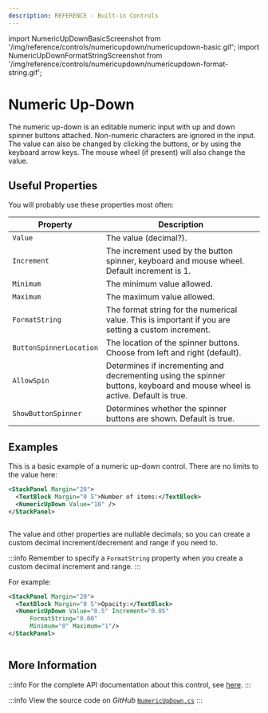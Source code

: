 ```yaml
---
description: REFERENCE - Built-in Controls
---
```


import NumericUpDownBasicScreenshot from '/img/reference/controls/numericupdown/numericupdown-basic.gif';
import NumericUpDownFormatStringScreenshot from '/img/reference/controls/numericupdown/numericupdown-format-string.gif';

# Numeric Up-Down

The numeric up-down is an editable numeric input with up and down spinner buttons attached. Non-numeric characters are ignored in the input. The value can also be changed by clicking the buttons, or by using the keyboard arrow keys. The mouse wheel (if present) will also change the value.

## Useful Properties

You will probably use these properties most often:

| Property                | Description                                                                                                                 |
| ----------------------- | --------------------------------------------------------------------------------------------------------------------------- |
| `Value`                 | The value (decimal?).                                                                                                         |
| `Increment`             | The increment used by the button spinner, keyboard and mouse wheel. Default increment is 1.                                 |
| `Minimum`               | The minimum value allowed.                                                                                                  |
| `Maximum`               | The maximum value allowed.                                                                                                  |
| `FormatString`          | The format string for the numerical value. This is important if you are setting a custom increment.                         |
| `ButtonSpinnerLocation` | The location of the spinner buttons. Choose from left and right (default).                                                  |
| `AllowSpin`             | Determines if incrementing and decrementing using the spinner buttons, keyboard and mouse wheel is active. Default is true. |
| `ShowButtonSpinner`     | Determines whether the spinner buttons are shown. Default is true.                                                          |

## Examples

This is a basic example of a numeric up-down control. There are no limits to the value here:

```xml
<StackPanel Margin="20">
  <TextBlock Margin="0 5">Number of items:</TextBlock>
  <NumericUpDown Value="10" />
</StackPanel>
```

<img src={NumericUpDownBasicScreenshot} alt="" />

The value and other properties are nullable decimals; so you can create a custom decimal increment/decrement and range if you need to.

:::info
Remember to specify a `FormatString` property when you create a custom decimal increment and range.
:::

For example:

```xml
<StackPanel Margin="20">  
  <TextBlock Margin="0 5">Opacity:</TextBlock>
  <NumericUpDown Value="0.5" Increment="0.05" 
      FormatString="0.00"
      Minimum="0" Maximum="1"/>
</StackPanel>
```

<img src={NumericUpDownFormatStringScreenshot} alt="" />

## More Information

:::info
For the complete API documentation about this control, see [here](http://reference.avaloniaui.net/api/Avalonia.Controls/NumericUpDown/).
:::

:::info
View the source code on _GitHub_ [`NumericUpDown.cs`](https://github.com/AvaloniaUI/Avalonia/blob/master/src/Avalonia.Controls/NumericUpDown/NumericUpDown.cs)
:::

